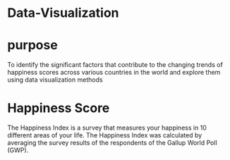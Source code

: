 # Data-Visualization
# purpose
To identify the significant factors that contribute to the changing trends of happiness scores across various countries in the world and explore them using data visualization methods
# Happiness Score
The Happiness Index is a survey that measures your happiness in 10 different areas of your life. The Happiness Index was calculated by averaging the survey results of the respondents of the Gallup World Poll (GWP).
